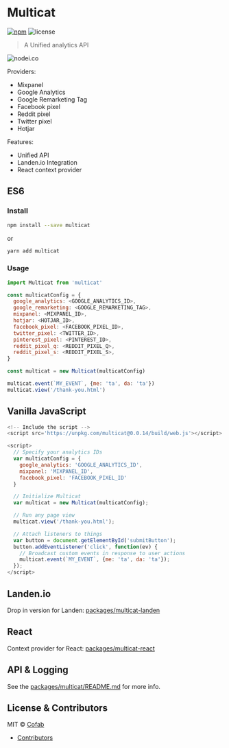 # Multicat

[![npm](https://img.shields.io/npm/v/multicat.svg)](https://www.npmjs.com/package/multicat) ![license](https://img.shields.io/npm/l/multicat.svg) 

> A Unified analytics API

![nodei.co](https://nodei.co/npm/multicat.png?downloads=true&downloadRank=true&stars=true)

Providers:

- Mixpanel
- Google Analytics
- Google Remarketing Tag
- Facebook pixel
- Reddit pixel
- Twitter pixel
- Hotjar

Features:

- Unified API
- Landen.io Integration
- React context provider


## ES6

### Install

```bash
npm install --save multicat
```

or

```bash
yarn add multicat
```

### Usage

```js
import Multicat from 'multicat'

const multicatConfig = {
  google_analytics: <GOOGLE_ANALYTICS_ID>,
  google_remarketing: <GOOGLE_REMARKETING_TAG>,
  mixpanel: <MIXPANEL_ID>,
  hotjar: <HOTJAR_ID>,
  facebook_pixel: <FACEBOOK_PIXEL_ID>,
  twitter_pixel: <TWITTER_ID>,
  pinterest_pixel: <PINTEREST_ID>,
  reddit_pixel_q: <REDDIT_PIXEL_Q>,
  reddit_pixel_s: <REDDIT_PIXEL_S>,
}

const multicat = new Multicat(multicatConfig)

multicat.event(`MY_EVENT`, {me: 'ta', da: 'ta'})
multicat.view('/thank-you.html')
```

## Vanilla JavaScript

```js
<!-- Include the script -->
<script src='https://unpkg.com/multicat@0.0.14/build/web.js'></script>

<script>
  // Specify your analytics IDs
  var multicatConfig = {
    google_analytics: 'GOOGLE_ANALYTICS_ID',
    mixpanel: 'MIXPANEL_ID',
    facebook_pixel: 'FACEBOOK_PIXEL_ID'
  }

  // Initialize Multicat
  var multicat = new Multicat(multicatConfig);

  // Run any page view
  multicat.view('/thank-you.html');

  // Attach listeners to things
  var button = document.getElementById('submitButton');
  button.addEventListener('click', function(ev) {
    // Broadcast custom events in response to user actions
    multicat.event(`MY_EVENT`, {me: 'ta', da: 'ta'});
  });
</script>
```

## Landen.io

Drop in version for Landen: [packages/multicat-landen](https://github.com/cofablab/multicat/tree/master/packages/multicat-landen)

## React

Context provider for React: [packages/multicat-react](https://github.com/cofablab/multicat/tree/master/packages/multicat-react)

## API & Logging

See the [packages/multicat/README.md](https://github.com/cofablab/multicat/tree/master/packages/multicat) for more info.

## License & Contributors

MIT © [Cofab](https://cofablab.com>)

- [Contributors](https://github.com/cofablab/multicat/graphs/contributors)